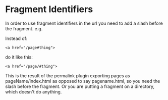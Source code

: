 # Fragment Identifiers

In order to use fragment identifiers in the url you need to add a slash before the fragment. e.g.

Instead of:
```
<a href="/page#thing">
```

do it like this:
```
<a href="/page/#thing">
```

This is the result of the permalink plugin exporting pages as pageName/index.html as opposed to say pagename.html, so you need the slash before the fragment. Or you are putting a fragment on a directory, which doesn't do anything.
